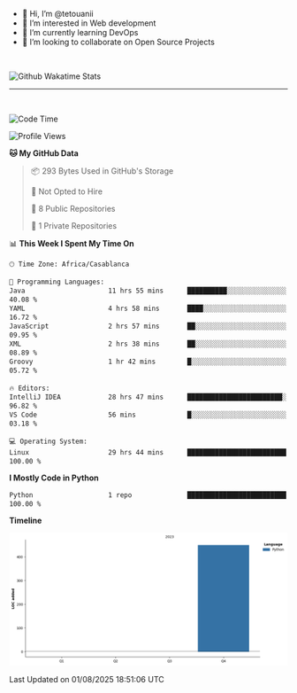 - 👋 Hi, I’m @tetouanii
- 👀 I’m interested in Web development
- 🌱 I’m currently learning DevOps
- 💞️ I’m looking to collaborate on Open Source Projects

<br/>


![Github Wakatime Stats](https://github-readme-stats.vercel.app/api/wakatime/?username=@walidbosso&layout=compact&&theme=default&link="https://www.github.com/USERNAME/") 

--- 

<br/>


  
<!--START_SECTION:waka-->
![Code Time](http://img.shields.io/badge/Code%20Time-553%20hrs%204%20mins-blue)

![Profile Views](http://img.shields.io/badge/Profile%20Views-0-blue)

**🐱 My GitHub Data** 

> 📦 293 Bytes Used in GitHub's Storage 
 > 
> 🚫 Not Opted to Hire
 > 
> 📜 8 Public Repositories 
 > 
> 🔑 1 Private Repositories 
 > 
📊 **This Week I Spent My Time On** 

```text
🕑︎ Time Zone: Africa/Casablanca

💬 Programming Languages: 
Java                     11 hrs 55 mins      ██████████░░░░░░░░░░░░░░░   40.08 % 
YAML                     4 hrs 58 mins       ████░░░░░░░░░░░░░░░░░░░░░   16.72 % 
JavaScript               2 hrs 57 mins       ██░░░░░░░░░░░░░░░░░░░░░░░   09.95 % 
XML                      2 hrs 38 mins       ██░░░░░░░░░░░░░░░░░░░░░░░   08.89 % 
Groovy                   1 hr 42 mins        █░░░░░░░░░░░░░░░░░░░░░░░░   05.72 % 

🔥 Editors: 
IntelliJ IDEA            28 hrs 47 mins      ████████████████████████░   96.82 % 
VS Code                  56 mins             █░░░░░░░░░░░░░░░░░░░░░░░░   03.18 % 

💻 Operating System: 
Linux                    29 hrs 44 mins      █████████████████████████   100.00 % 
```

**I Mostly Code in Python** 

```text
Python                   1 repo              █████████████████████████   100.00 % 
```



**Timeline**

![Lines of Code chart](https://raw.githubusercontent.com/tetouanii/tetouanii/main/assets/bar_graph.png)


 Last Updated on 01/08/2025 18:51:06 UTC
<!--END_SECTION:waka-->

